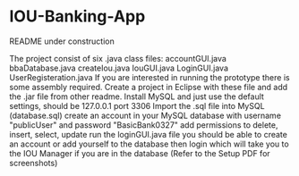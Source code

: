 # IOU-Banking-App  
README under construction   

The project consist of six .java class files:
accountGUI.java
bbaDatabase.java
createIou.java
IouGUI.java
LoginGUI.java
UserRegisteration.java
If you are interested in running the prototype there is some assembly required. 
Create a project in Eclipse with these file and add the .jar file from other readme.
Install MySQL and just use the default settings, should be 127.0.0.1 port 3306
Import the .sql file into MySQL (database.sql)
create an account in your MySQL database with username "publicUser" and password "BasicBank0327" add permissions to delete, insert, select, update
run the loginGUI.java file
you should be able to create an account or 
add yourself to the database 
then login which will take you to the IOU Manager if you are in the database
(Refer to the Setup PDF for screenshots)
